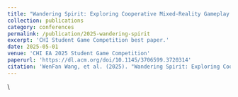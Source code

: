 ```yaml
---
title: "Wandering Spirit: Exploring Cooperative Mixed-Reality Gameplay with Shared Physical Props"
collection: publications
category: conferences
permalink: /publication/2025-wandering-spirit
excerpt: 'CHI Student Game Competition best paper.'
date: 2025-05-01
venue: 'CHI EA 2025 Student Game Competition'
paperurl: 'https://dl.acm.org/doi/10.1145/3706599.3720314'
citation: 'WenFan Wang, et al. (2025). "Wandering Spirit: Exploring Cooperative Mixed-Reality Gameplay with Shared Physical Props." <i>CHI EA 2025 Student Game Competition</i>.'
---
```


\
